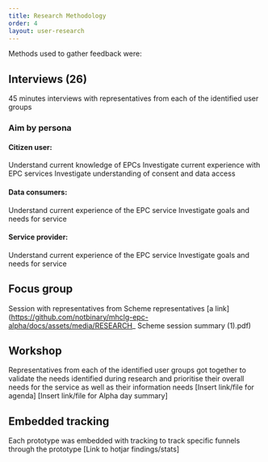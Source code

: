 ```yaml
---
title: Research Methodology
order: 4
layout: user-research
---
```

Methods used to gather feedback were:

## Interviews (**26**)
45 minutes interviews with representatives from each of the identified user groups

### Aim by persona
#### Citizen user: 
Understand current knowledge of EPCs
Investigate current experience with EPC services
Investigate understanding of consent and data access

#### Data consumers:
Understand current experience of the EPC service
Investigate goals and needs for service

#### Service provider:
Understand current experience of the EPC service
Investigate goals and needs for service

## Focus group
Session with representatives from Scheme representatives
[a link](https://github.com/notbinary/mhclg-epc-alpha/docs/assets/media/RESEARCH_ Scheme session summary (1).pdf)

## Workshop
Representatives from each of the identified user groups got together to validate the needs identified during research and prioritise their overall needs for the service as well as their information needs
[Insert link/file for agenda]
[Insert link/file for Alpha day summary]

## Embedded tracking
Each prototype was embedded with tracking to track specific funnels through the prototype
[Link to hotjar findings/stats]
